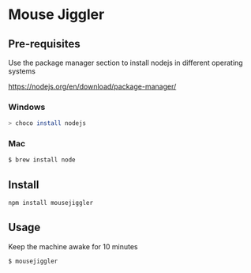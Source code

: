 # Mouse Jiggler

## Pre-requisites

Use the package manager section to install nodejs in different operating systems

https://nodejs.org/en/download/package-manager/ 

### Windows
```bash
> choco install nodejs
```

### Mac
```bash
$ brew install node
```

## Install
```bash
npm install mousejiggler
```

## Usage
Keep the machine awake for 10 minutes
```bash
$ mousejiggler
```
